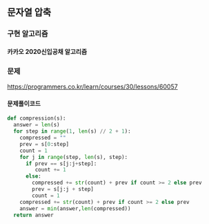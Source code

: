 ## 문자열 압축

### 구현 알고리즘

#### 카카오 2020신입공채 알고리즘

### 문제

https://programmers.co.kr/learn/courses/30/lessons/60057

#### 문제풀이코드

```python
def compression(s):
  answer = len(s)
  for step in range(1, len(s) // 2 + 1):
    compressed = ""
    prev = s[0:step]
    count = 1
    for j in range(step, len(s), step):
      if prev == s[j:j+step]:
         count += 1
      else:
        compressed += str(count) + prev if count >= 2 else prev
        prev = s[j:j + step]
        count = 1
    compressed += str(count) + prev if count >= 2 else prev
    answer = min(answer,len(compressed))
  return answer
```
